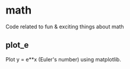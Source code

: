 # math
Code related to fun &amp; exciting things about math

## plot_e
Plot y = e**x (Euler's number) using matplotlib.
